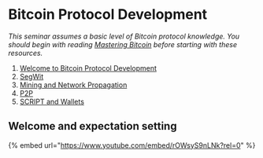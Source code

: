 # Bitcoin Protocol Development

*This seminar assumes a basic level of Bitcoin protocol knowledge. You should begin with reading [Mastering Bitcoin](https://github.com/bitcoinbook/bitcoinbook) before starting with these resources.*

1. [Welcome to Bitcoin Protocol Development](/bitcoin-protocol-development/welcome-to-the-bitcoin-protocol)
2. [SegWit](/bitcoin-protocol-development/segwit)
3. [Mining and Network Propagation](/bitcoin-protocol-development/mining-network-prop)
4. [P2P](/bitcoin-protocol-development/p2p)
5. [SCRIPT and Wallets](/bitcoin-protocol-development/script-wallets)


## Welcome and expectation setting

{% embed url="https://www.youtube.com/embed/rOWsyS9nLNk?rel=0" %}
